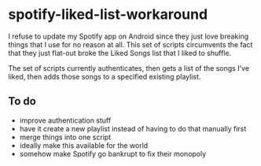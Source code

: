 # spotify-liked-list-workaround
I refuse to update my Spotify app on Android since they just love breaking things that I use for no reason at all. This set of scripts circumvents the fact that they just flat-out broke the Liked Songs list that I liked to shuffle.

The set of scripts currently authenticates, then gets a list of the songs I've liked, then adds those songs to a specified existing playlist.

## To do
- improve authentication stuff
- have it create a new playlist instead of having to do that manually first
- merge things into one script
- ideally make this available for the world
- somehow make Spotify go bankrupt to fix their monopoly
